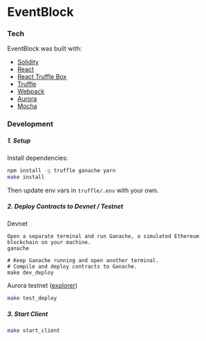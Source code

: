 # EventBlock

### Tech
EventBlock was built with:
- [Solidity](https://soliditylang.org/)
- [React](https://reactjs.org/)
- [React Truffle Box](https://trufflesuite.com/boxes/react/)
- [Truffle](https://trufflesuite.com)
- [Webpack](https://webpack.js.org)
- [Aurora](https://aurora.dev/)
- [Mocha](https://mochajs.org/)

### Development
##### 1. Setup
Install dependencies:
```sh
npm install -g truffle ganache yarn
make install
```
Then update env vars in `truffle/.env` with your own.

##### 2. Deploy Contracts to Devnet / Testnet
Devnet
```
Open a separate terminal and run Ganache, a simulated Ethereum blockchain on your machine.
ganache

# Keep Ganache running and open another terminal.
# Compile and deploy contracts to Ganache.
make dev_deploy
```

Aurora testnet ([explorer](https://explorer.testnet.aurora.dev/))
```sh
make test_deploy
```

##### 3. Start Client
```sh
make start_client
```
